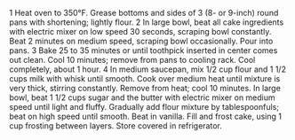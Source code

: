 1
Heat oven to 350°F. Grease bottoms and sides of 3 (8- or 9-inch) round pans with shortening; lightly flour.
2
In large bowl, beat all cake ingredients with electric mixer on low speed 30 seconds, scraping bowl constantly. Beat 2 minutes on medium speed, scraping bowl occasionally. Pour into pans.
3
Bake 25 to 35 minutes or until toothpick inserted in center comes out clean. Cool 10 minutes; remove from pans to cooling rack. Cool completely, about 1 hour.
4
In medium saucepan, mix 1/2 cup flour and 1 1/2 cups milk with whisk until smooth. Cook over medium heat until mixture is very thick, stirring constantly. Remove from heat; cool 10 minutes. In large bowl, beat 1 1/2 cups sugar and the butter with electric mixer on medium speed until light and fluffy. Gradually add flour mixture by tablespoonfuls; beat on high speed until smooth. Beat in vanilla. Fill and frost cake, using 1 cup frosting between layers. Store covered in refrigerator.
